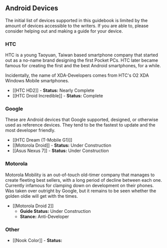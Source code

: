 ## Android Devices

The initial list of devices supported in this guidebook is limited by the amount of devices accessible to the writers. If you are able to, please consider helping out and making a guide for your device.

### HTC

HTC is a young Taoyuan, Taiwan based smartphone company that started out as a no-name brand designing the first Pocket PCs. HTC later became famous for creating the first and the best Android smartphones, for a while.

Incidentally, the name of XDA-Developers comes from HTC's O2 XDA Windows Mobile smartphones.

* [[HTC HD2]] - **Status:** Nearly Complete
* [[HTC Droid Incredible]] - **Status:** Complete

### Google

These are Android devices that Google supported, designed, or otherwise used as reference devices. They tend to be the fastest to update and the most developer friendly.

* [[HTC Dream (T-Mobile G1)]]
* [[Motorola Droid]] - **Status:** Under Construction
* [[Asus Nexus 7]]  - **Status:** Under Construction

### Motorola

Motorola Mobility is an out-of-touch old-timer company that manages to create fleeting best sellers, with a long period of decline between each one. Currently infamous for clamping down on development on their phones. Was taken over outright by Google, but it remains to be seen whether the golden oldie will get with the times.

* [[Motorola Droid 2]]
  - **Guide Status:** Under Construction
  - **Stance:** Anti-Developer
  
### Other

* [[Nook Color]] - **Status:**